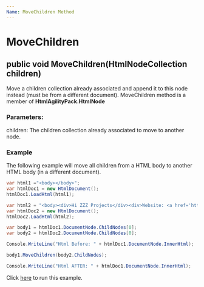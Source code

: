 ```yaml
---
Name: MoveChildren Method
---
```


# MoveChildren

## public void MoveChildren(HtmlNodeCollection children)

Move a children collection already associated and append it to this node instead (must be from a different document). MoveChildren method is a member of **HtmlAgilityPack.HtmlNode**

### Parameters:

children: The children collection already associated to move to another node.

### Example

The following example will move all children from a HTML body to another HTML body (in a different document).

```csharp
var html1 ="<body></body>";
var htmlDoc1 = new HtmlDocument();
htmlDoc1.LoadHtml(html1);

var html2 = "<body><div>Hi ZZZ Projects</div><div>Website: <a href='https://zzzprojects.com/'>https://zzzprojects.com/</a></div></body>";
var htmlDoc2 = new HtmlDocument();
htmlDoc2.LoadHtml(html2);

var body1 = htmlDoc1.DocumentNode.ChildNodes[0];
var body2 = htmlDoc2.DocumentNode.ChildNodes[0];

Console.WriteLine("Html Before: " + htmlDoc1.DocumentNode.InnerHtml);

body1.MoveChildren(body2.ChildNodes);

Console.WriteLine("Html AFTER: " + htmlDoc1.DocumentNode.InnerHtml);
```

Click [here](https://dotnetfiddle.net/AFLqmR) to run this example.